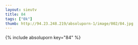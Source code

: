 ```yaml
--- 
layout: sieutv
title: 84
tags: ["0k"]
thumb: http://94.23.248.219/absoluporn-1/image/002/84.jpg
---
```

{% include absoluporn key="84" %} 
